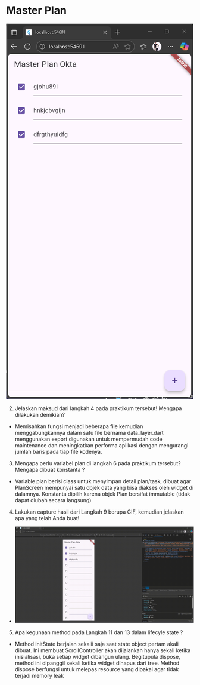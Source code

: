 # Master Plan

![Gambar Hasil](img/image.png)

2. Jelaskan maksud dari langkah 4 pada praktikum tersebut! Mengapa dilakukan demikian?
- Memisahkan fungsi menjadi beberapa file kemudian menggabungkannya dalam satu file bernama data_layer.dart menggunakan export digunakan untuk mempermudah code maintenance dan meningkatkan performa aplikasi dengan mengurangi jumlah baris pada tiap file kodenya.
3. Mengapa perlu variabel plan di langkah 6 pada praktikum tersebut? Mengapa dibuat konstanta ?
- Variable plan berisi class untuk menyimpan detail plan/task, dibuat agar PlanScreen mempunyai satu objek data yang bisa diakses oleh widget di dalamnya. Konstanta dipilih karena objek Plan bersifat immutable (tidak dapat diubah secara langsung)
4. Lakukan capture hasil dari Langkah 9 berupa GIF, kemudian jelaskan apa yang telah Anda buat!
- ![Gambar Hasil](img/gif.gif)
5. Apa kegunaan method pada Langkah 11 dan 13 dalam lifecyle state ?
- Method initState berjalan sekalii saja saat state object pertam akali dibuat. Ini membuat ScrollController akan dijalankan hanya sekali ketika inisialisasi, buka setiap widget dibangun ulang. Begitupula dispose, method ini dipanggil sekali ketika widget dihapus dari tree. Method dispose berfungsi untuk melepas resource yang dipakai agar tidak terjadi memory leak